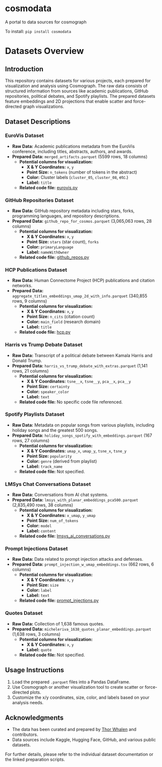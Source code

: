 # cosmodata

A portal to data sources for cosmograph

To install:	```pip install cosmodata```


# Datasets Overview

## Introduction
This repository contains datasets for various projects, each prepared for visualization and analysis using Cosmograph. The raw data consists of structured information from sources like academic publications, GitHub repositories, political debates, and Spotify playlists. The prepared datasets feature embeddings and 2D projections that enable scatter and force-directed graph visualizations.

## Dataset Descriptions

### EuroVis Dataset
- **Raw Data:** Academic publications metadata from the EuroVis conference, including titles, abstracts, authors, and awards.
- **Prepared Data:** `merged_artifacts.parquet` (5599 rows, 18 columns)
  - **Potential columns for visualization:**
    - **X & Y Coordinates:** `x`, `y`
    - **Point Size:** `n_tokens` (number of tokens in the abstract)
    - **Color:** Cluster labels (`cluster_05`, `cluster_08`, etc.)
    - **Label:** `title`
  - **Related code file:** [eurovis.py](https://github.com/thorwhalen/imbed_data_prep/blob/main/imbed_data_prep/eurovis.py)

### GitHub Repositories Dataset
- **Raw Data:** GitHub repository metadata including stars, forks, programming languages, and repository descriptions.
- **Prepared Data:** `github_repo_for_cosmos.parquet` (3,065,063 rows, 28 columns)
  - **Potential columns for visualization:**
    - **X & Y Coordinates:** `x`, `y`
    - **Point Size:** `stars` (star count), `forks`
    - **Color:** `primaryLanguage`
    - **Label:** `nameWithOwner`
  - **Related code file:** [github_repos.py](https://github.com/thorwhalen/imbed_data_prep/blob/main/imbed_data_prep/github_repos.py)

### HCP Publications Dataset
- **Raw Data:** Human Connectome Project (HCP) publications and citation networks.
- **Prepared Data:** `aggregate_titles_embeddings_umap_2d_with_info.parquet` (340,855 rows, 9 columns)
  - **Potential columns for visualization:**
    - **X & Y Coordinates:** `x`, `y`
    - **Point Size:** `n_cits` (citation count)
    - **Color:** `main_field` (research domain)
    - **Label:** `title`
  - **Related code file:** [hcp.py](https://github.com/thorwhalen/imbed_data_prep/blob/main/imbed_data_prep/hcp.py)

### Harris vs Trump Debate Dataset
- **Raw Data:** Transcript of a political debate between Kamala Harris and Donald Trump.
- **Prepared Data:** `harris_vs_trump_debate_with_extras.parquet` (1,141 rows, 21 columns)
  - **Potential columns for visualization:**
    - **X & Y Coordinates:** `tsne__x`, `tsne__y`, `pca__x`, `pca__y`
    - **Point Size:** `certainty`
    - **Color:** `speaker_color`
    - **Label:** `text`
  - **Related code file:** No specific code file referenced.

### Spotify Playlists Dataset
- **Raw Data:** Metadata on popular songs from various playlists, including holiday songs and the greatest 500 songs.
- **Prepared Data:** `holiday_songs_spotify_with_embeddings.parquet` (167 rows, 27 columns)
  - **Potential columns for visualization:**
    - **X & Y Coordinates:** `umap_x`, `umap_y`, `tsne_x`, `tsne_y`
    - **Point Size:** `popularity`
    - **Color:** `genre` (derived from playlist)
    - **Label:** `track_name`
  - **Related code file:** Not specified.

### LMSys Chat Conversations Dataset
- **Raw Data:** Conversations from AI chat systems.
- **Prepared Data:** `lmsys_with_planar_embeddings_pca500.parquet` (2,835,490 rows, 38 columns)
  - **Potential columns for visualization:**
    - **X & Y Coordinates:** `x_umap`, `y_umap`
    - **Point Size:** `num_of_tokens`
    - **Color:** `model`
    - **Label:** `content`
  - **Related code file:** [lmsys_ai_conversations.py](https://github.com/thorwhalen/imbed_data_prep/blob/main/imbed_data_prep/lmsys_ai_conversations.py)

### Prompt Injections Dataset
- **Raw Data:** Data related to prompt injection attacks and defenses.
- **Prepared Data:** `prompt_injection_w_umap_embeddings.tsv` (662 rows, 6 columns)
  - **Potential columns for visualization:**
    - **X & Y Coordinates:** `x`, `y`
    - **Point Size:** `size`
    - **Color:** `label`
    - **Label:** `text`
  - **Related code file:** [prompt_injections.py](https://github.com/thorwhalen/imbed_data_prep/blob/main/imbed_data_prep/prompt_injections.py)

### Quotes Dataset
- **Raw Data:** Collection of 1,638 famous quotes.
- **Prepared Data:** `micheleriva_1638_quotes_planar_embeddings.parquet` (1,638 rows, 3 columns)
  - **Potential columns for visualization:**
    - **X & Y Coordinates:** `x`, `y`
    - **Label:** `quote`
  - **Related code file:** Not specified.

## Usage Instructions
1. Load the prepared `.parquet` files into a Pandas DataFrame.
2. Use Cosmograph or another visualization tool to create scatter or force-directed plots.
3. Customize the x/y coordinates, size, color, and labels based on your analysis needs.

## Acknowledgments
- The data has been curated and prepared by [Thor Whalen](https://github.com/thorwhalen) and contributors.
- Data sources include Kaggle, Hugging Face, GitHub, and various public datasets.

For further details, please refer to the individual dataset documentation or the linked preparation scripts.

